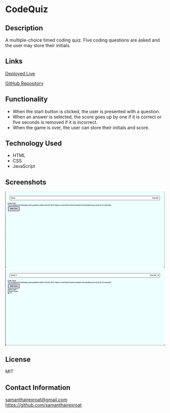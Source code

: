 # CodeQuiz

## Description
A multiple-choice timed coding quiz. Five coding questions are asked and the user may store their initials. 

## Links

[Deployed Live](https://samanthajrexroat.github.io/CodeQuizModule4/)

[GitHub Repository](https://github.com/samanthajrexroat/CodeQuizModule4)

## Functionality

* When the start button is clicked, the user is presented with a question.  
* When an answer is selected, the score goes up by one if it is correct or five seconds is removed if it is incorrect. 
* When the game is over, the user can store their initials and score.

## Technology Used

* HTML 
* CSS
* JavaScript

## Screenshots
![Landing-Page](/assets/images/quiz-landing-page.png)
![Game-Over](/assets/images/game-over-initials.png)

## License

MIT

## Contact Information

samanthajrexroat@gmail.com <br>
https://github.com/samanthajrexroat
